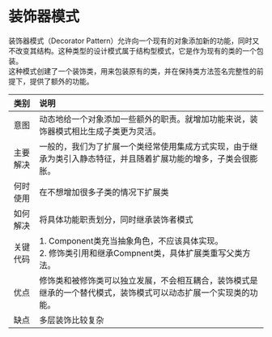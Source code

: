 # 装饰器模式
装饰器模式（Decorator Pattern）允许向一个现有的对象添加新的功能，同时又不改变其结构。这种类型的设计模式属于结构型模式，它是作为现有的类的一个包装。  
这种模式创建了一个装饰类，用来包装原有的类，并在保持类方法签名完整性的前提下，提供了额外的功能。

|类别|说明|
|:-:|:--|
|意图|动态地给一个对象添加一些额外的职责。就增加功能来说，装饰器模式相比生成子类更为灵活。|
|主要解决|一般的，我们为了扩展一个类经常使用集成方式实现，由于继承为类引入静态特征，并且随着扩展功能的增多，子类会很膨胀。|
|何时使用|在不想增加很多子类的情况下扩展类|
|如何解决|将具体功能职责划分，同时继承装饰者模式|
|关键代码|1. Component类充当抽象角色，不应该具体实现。<br/> 2. 修饰类引用和继承Compnent类，具体扩展类重写父类方法。|
|优点|修饰类和被修饰类可以独立发展，不会相互耦合，装饰模式是继承的一个替代模式，装饰模式可以动态扩展一个实现类的功能。|
|缺点|多层装饰比较复杂|
